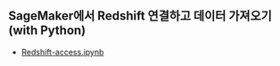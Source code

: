 ## SageMaker에서 Redshift 연결하고 데이터 가져오기 (with Python)

- [Redshift-access.ipynb](Redshift-access.ipynb)